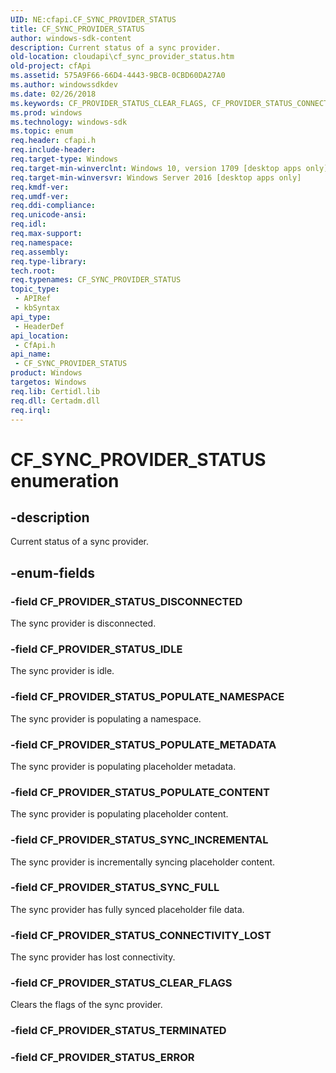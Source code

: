 ```yaml
---
UID: NE:cfapi.CF_SYNC_PROVIDER_STATUS
title: CF_SYNC_PROVIDER_STATUS
author: windows-sdk-content
description: Current status of a sync provider.
old-location: cloudapi\cf_sync_provider_status.htm
old-project: cfApi
ms.assetid: 575A9F66-66D4-4443-9BCB-0CBD60DA27A0
ms.author: windowssdkdev
ms.date: 02/26/2018
ms.keywords: CF_PROVIDER_STATUS_CLEAR_FLAGS, CF_PROVIDER_STATUS_CONNECTIVITY_LOST, CF_PROVIDER_STATUS_DISCONNECTED, CF_PROVIDER_STATUS_IDLE, CF_PROVIDER_STATUS_POPULATE_CONTENT, CF_PROVIDER_STATUS_POPULATE_METADATA, CF_PROVIDER_STATUS_POPULATE_NAMESPACE, CF_PROVIDER_STATUS_SYNC_FULL, CF_PROVIDER_STATUS_SYNC_INCREMENTAL, CF_SYNC_PROVIDER_STATUS, CF_SYNC_PROVIDER_STATUS enumeration, cfapi/CF_PROVIDER_STATUS_CLEAR_FLAGS, cfapi/CF_PROVIDER_STATUS_CONNECTIVITY_LOST, cfapi/CF_PROVIDER_STATUS_DISCONNECTED, cfapi/CF_PROVIDER_STATUS_IDLE, cfapi/CF_PROVIDER_STATUS_POPULATE_CONTENT, cfapi/CF_PROVIDER_STATUS_POPULATE_METADATA, cfapi/CF_PROVIDER_STATUS_POPULATE_NAMESPACE, cfapi/CF_PROVIDER_STATUS_SYNC_FULL, cfapi/CF_PROVIDER_STATUS_SYNC_INCREMENTAL, cfapi/CF_SYNC_PROVIDER_STATUS, cloudApi.cf_sync_provider_status
ms.prod: windows
ms.technology: windows-sdk
ms.topic: enum
req.header: cfapi.h
req.include-header: 
req.target-type: Windows
req.target-min-winverclnt: Windows 10, version 1709 [desktop apps only]
req.target-min-winversvr: Windows Server 2016 [desktop apps only]
req.kmdf-ver: 
req.umdf-ver: 
req.ddi-compliance: 
req.unicode-ansi: 
req.idl: 
req.max-support: 
req.namespace: 
req.assembly: 
req.type-library: 
tech.root: 
req.typenames: CF_SYNC_PROVIDER_STATUS
topic_type:
 - APIRef
 - kbSyntax
api_type:
 - HeaderDef
api_location:
 - CfApi.h
api_name:
 - CF_SYNC_PROVIDER_STATUS
product: Windows
targetos: Windows
req.lib: Certidl.lib
req.dll: Certadm.dll
req.irql: 
---
```


# CF_SYNC_PROVIDER_STATUS enumeration


## -description


Current status of a sync provider.


## -enum-fields




### -field CF_PROVIDER_STATUS_DISCONNECTED

The sync provider is disconnected.


### -field CF_PROVIDER_STATUS_IDLE

The sync provider is idle.


### -field CF_PROVIDER_STATUS_POPULATE_NAMESPACE

The sync provider is populating a namespace.


### -field CF_PROVIDER_STATUS_POPULATE_METADATA

The sync provider is populating placeholder metadata.


### -field CF_PROVIDER_STATUS_POPULATE_CONTENT

The sync provider is populating placeholder content.


### -field CF_PROVIDER_STATUS_SYNC_INCREMENTAL

The sync provider is incrementally syncing placeholder content.


### -field CF_PROVIDER_STATUS_SYNC_FULL

The sync provider has fully synced placeholder file data.


### -field CF_PROVIDER_STATUS_CONNECTIVITY_LOST

The sync provider has lost connectivity.


### -field CF_PROVIDER_STATUS_CLEAR_FLAGS

Clears the flags of the sync provider.


### -field CF_PROVIDER_STATUS_TERMINATED


### -field CF_PROVIDER_STATUS_ERROR



